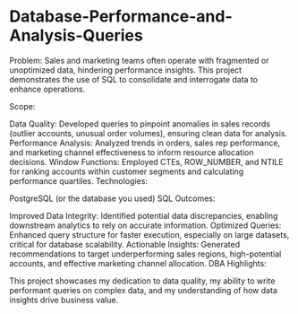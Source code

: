 # Database-Performance-and-Analysis-Queries
Problem:  Sales and marketing teams often operate with fragmented or unoptimized data, hindering performance insights.  This project demonstrates the use of SQL to consolidate and interrogate data to enhance operations.

Scope:

Data Quality: Developed queries to pinpoint anomalies in sales records (outlier accounts, unusual order volumes), ensuring clean data for analysis.
Performance Analysis: Analyzed trends in orders, sales rep performance, and marketing channel effectiveness to inform resource allocation decisions.
Window Functions: Employed CTEs, ROW_NUMBER, and NTILE for ranking accounts within customer segments and calculating performance quartiles.
Technologies:

PostgreSQL (or the database you used)
SQL
Outcomes:

Improved Data Integrity: Identified potential data discrepancies, enabling downstream analytics to rely on accurate information.
Optimized Queries: Enhanced query structure for faster execution, especially on large datasets, critical for database scalability.
Actionable Insights: Generated recommendations to target underperforming sales regions, high-potential accounts, and effective marketing channel allocation.
DBA Highlights:

This project showcases my dedication to data quality, my ability to write performant queries on complex data, and my understanding of how data insights drive business value.
